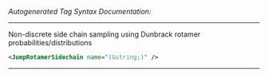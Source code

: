 _Autogenerated Tag Syntax Documentation:_

---
Non-discrete side chain sampling using Dunbrack rotamer probabilities/distributions

```xml
<JumpRotamerSidechain name="(&string;)" />
```



---
